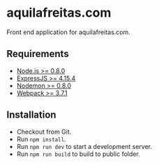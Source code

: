 # aquilafreitas.com
Front end application for aquilafreitas.com.

## Requirements
- [Node.js >= 0.8.0](http://nodejs.org/)
- [ExpressJS >= 4.15.4](https://expressjs.com/)
- [Nodemon >= 0.8.0](https://nodemon.io/)
- [Webpack >= 3.7.1](https://webpack.js.org/)

## Installation
- Checkout from Git.
- Run `npm install`.
- Run `npm run dev` to start a development server.
- Run `npm run build` to build to public folder.
